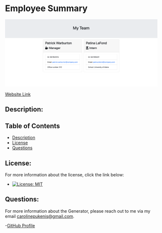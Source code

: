 # Employee Summary

![Website Tutorial](https://github.com/caropukenis/employeeSummary/blob/master/assets/teamSummary.png)

[Website Link](https://caropukenis.github.io/employeeSummary/output/team.html)

## Description:

## Table of Contents
- [Description](#description)
- [License](#license)
- [Questions](#questions)

## License:
For more information about the license, click the link below:
- [![License: MIT](https://img.shields.io/badge/License-MIT-yellow.svg)](https://opensource.org/licenses/MIT)

## Questions:
For more information about the Generator, please reach out to me via my email carolinepukenis@gmail.com.

-[GitHub Profile](https://github.com/caropukenis)
